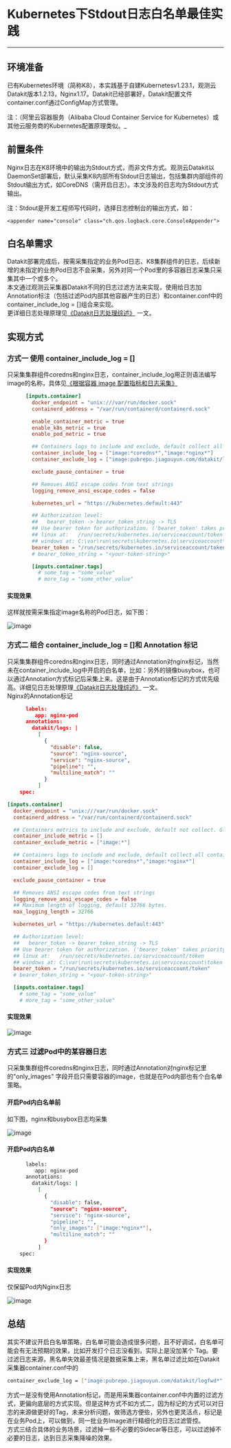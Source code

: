 # Kubernetes下Stdout日志白名单最佳实践

---

## 环境准备

已有Kubernetes环境（简称K8），本实践基于自建Kubernetesv1.23.1，观测云Datakit版本1.2.13，Nginx1.17。Datakit已经部署好，Datakit配置文件container.conf通过ConfigMap方式管理。

注：（阿里云容器服务（Alibaba Cloud Container Service for Kubernetes）或其他云服务商的Kubernetes配置原理类似。_

## 前置条件
Nginx日志在K8环境中的输出为Stdout方式，而非文件方式。观测云Datakit以DaemonSet部署后，默认采集K8内部所有Stdout日志输出，包括集群内部组件的Stdout输出方式，如CoreDNS（需开启日志）。本文涉及的日志均为Stdout方式输出。

注：Stdout是开发工程师写代码时，选择日志控制台的输出方式，如：

```
<appender name="console" class="ch.qos.logback.core.ConsoleAppender">
```
## 白名单需求

Datakit部署完成后，按需采集指定的业务Pod日志、K8集群组件的日志，后续新增的未指定的业务Pod日志不会采集，另外对同一个Pod里的多容器日志采集只采集其中一个或多个。<br />本文通过观测云采集器Datakit不同的日志过滤方法来实现，使用给日志加Annotation标注（包括过滤Pod内部其他容器产生的日志）和container.conf中的container_include_log = []组合来实现。<br />更详细日志处理原理见[《Datakit日志处理综述》](https://www.yuque.com/dataflux/datakit/datakit-logging-how) 一文。

## 实现方式

### 方式一 使用 container_include_log = []

只采集集群组件coredns和nginx日志，container_include_log用正则语法编写image的名称，具体见[《根据容器 image 配置指标和日志采集》](https://www.yuque.com/dataflux/datakit/container)

```toml
      [inputs.container]
        docker_endpoint = "unix:///var/run/docker.sock"
        containerd_address = "/var/run/containerd/containerd.sock"

        enable_container_metric = true
        enable_k8s_metric = true
        enable_pod_metric = true

        ## Containers logs to include and exclude, default collect all containers. Globs accepted.
        container_include_log = ["image:*coredns*","image:*nginx*"]
        container_exclude_log = ["image:pubrepo.jiagouyun.com/datakit/logfwd*", "image:pubrepo.jiagouyun.com/datakit/datakit*"]

        exclude_pause_container = true

        ## Removes ANSI escape codes from text strings
        logging_remove_ansi_escape_codes = false

        kubernetes_url = "https://kubernetes.default:443"

        ## Authorization level:
        ##   bearer_token -> bearer_token_string -> TLS
        ## Use bearer token for authorization. ('bearer_token' takes priority)
        ## linux at:   /run/secrets/kubernetes.io/serviceaccount/token
        ## windows at: C:\var\run\secrets\kubernetes.io\serviceaccount\token
        bearer_token = "/run/secrets/kubernetes.io/serviceaccount/token"
        # bearer_token_string = "<your-token-string>"

        [inputs.container.tags]
          # some_tag = "some_value"
          # more_tag = "some_other_value"
```

#### 实现效果

这样就按需采集指定image名称的Pod日志，如下图：

![image](../images/stdout-log/1.png)

### 方式二 组合 container_include_log = []和 Annotation 标记

只采集集群组件coredns和nginx日志，同时通过Annotation对nginx标记，当然未在container_include_log中开启的白名单，比如：另外的镜像busybox，也可以通过Annotation方式标记后采集上来。这是由于Annotation标记的方式优先级高。详细见日志处理原理[《Datakit日志处理综述》](https://www.yuque.com/dataflux/datakit/datakit-logging-how) 一文。<br />Nginx的Annotation标记

```json
      labels:
         app: nginx-pod
      annotations:
        datakit/logs: |
          [
            {
              "disable": false,
              "source": "nginx-source",
              "service": "nginx-source",
              "pipeline": "",
              "multiline_match": ""
            }
          ]
    spec: 
```

```toml
[inputs.container]
  docker_endpoint = "unix:///var/run/docker.sock"
  containerd_address = "/var/run/containerd/containerd.sock"

  ## Containers metrics to include and exclude, default not collect. Globs accepted.
  container_include_metric = []
  container_exclude_metric = ["image:*"]

  ## Containers logs to include and exclude, default collect all containers. Globs accepted.
  container_include_log = ["image:*coredns*","image:*nginx*"]
  container_exclude_log = []

  exclude_pause_container = true

  ## Removes ANSI escape codes from text strings
  logging_remove_ansi_escape_codes = false
  ## Maximum length of logging, default 32766 bytes.
  max_logging_length = 32766

  kubernetes_url = "https://kubernetes.default:443"

  ## Authorization level:
  ##   bearer_token -> bearer_token_string -> TLS
  ## Use bearer token for authorization. ('bearer_token' takes priority)
  ## linux at:   /run/secrets/kubernetes.io/serviceaccount/token
  ## windows at: C:\var\run\secrets\kubernetes.io\serviceaccount\token
  bearer_token = "/run/secrets/kubernetes.io/serviceaccount/token"
  # bearer_token_string = "<your-token-string>"

  [inputs.container.tags]
    # some_tag = "some_value"
    # more_tag = "some_other_value"
```

#### 实现效果

![image](../images/stdout-log/2.png)

### 方式三 过滤Pod中的某容器日志

只采集集群组件coredns和nginx日志，同时通过Annotation对nginx标记里的"only_images" 字段开启只需要容器的image，也就是在Pod内部也有个白名单策略。

#### 开启Pod内白名单前

如下图，nginx和busybox日志均采集<br />

![image](../images/stdout-log/3.png)

#### 开启Pod内白名单

```bash
      labels:
         app: nginx-pod
      annotations:
        datakit/logs: |
          [
            {
              "disable": false,
              "source": "nginx-source",
              "service": "nginx-source",
              "pipeline": "",
              "only_images": ["image:*nginx*"],
              "multiline_match": ""
            }
          ]
    spec: 
```

#### 实现效果

仅保留Pod内Nginx日志<br />

![image](../images/stdout-log/4.png)

## 总结

其实不建议开启白名单策略，白名单可能会造成很多问题，且不好调试，白名单可能会有无法预期的效果，比如开发打个日志没看到，实际上是没加某个 Tag。要过滤日志来源，黑名单失效最差情况是数据采集上来，黑名单过滤比如在Datakit采集器container.conf中的

```bash
container_exclude_log = ["image:pubrepo.jiagouyun.com/datakit/logfwd*"]
```

方式一是没有使用Annotation标记，而是用采集器container.conf中内置的过滤方式，更偏向底层的方式实现。但是这种方式不如方式二，因为标记的方式可以对日志的来源做更好的Tag，未来分析问题，做筛选方便些，另外也更灵活点，标记是在业务Pod上，可以做到，同一批业务Image进行精细化的日志过滤管控。<br />方式三结合具体的业务场景，过滤掉一些不必要的Sidecar等日志，可以过滤掉不必要的日志，达到日志采集降噪的效果。
